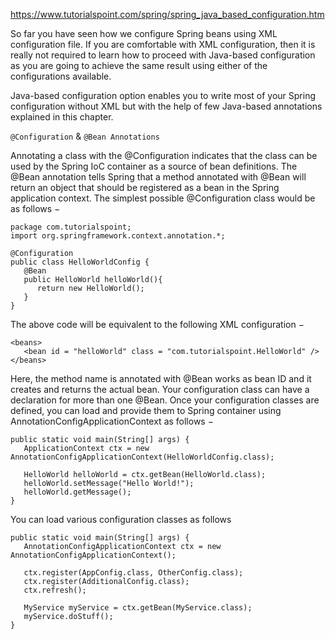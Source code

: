 https://www.tutorialspoint.com/spring/spring_java_based_configuration.htm

So far you have seen how we configure Spring beans using XML configuration file. If you are comfortable with XML configuration, then it is really not required to learn how to proceed with Java-based configuration as you are going to achieve the same result using either of the configurations available.

Java-based configuration option enables you to write most of your Spring configuration without XML but with the help of few Java-based annotations explained in this chapter.

`@Configuration` & `@Bean Annotations`

Annotating a class with the @Configuration indicates that the class can be used by the Spring IoC container as a source of bean definitions. The @Bean annotation tells Spring that a method annotated with @Bean will return an object that should be registered as a bean in the Spring application context. The simplest possible @Configuration class would be as follows −

    package com.tutorialspoint;
    import org.springframework.context.annotation.*;
    
    @Configuration
    public class HelloWorldConfig {
       @Bean 
       public HelloWorld helloWorld(){
          return new HelloWorld();
       }
    }
The above code will be equivalent to the following XML configuration −

    <beans>
       <bean id = "helloWorld" class = "com.tutorialspoint.HelloWorld" />
    </beans>
Here, the method name is annotated with @Bean works as bean ID and it creates and returns the actual bean. Your configuration class can have a declaration for more than one @Bean. Once your configuration classes are defined, you can load and provide them to Spring container using AnnotationConfigApplicationContext as follows −

    public static void main(String[] args) {
       ApplicationContext ctx = new AnnotationConfigApplicationContext(HelloWorldConfig.class);
       
       HelloWorld helloWorld = ctx.getBean(HelloWorld.class);
       helloWorld.setMessage("Hello World!");
       helloWorld.getMessage();
    }
You can load various configuration classes as follows

    public static void main(String[] args) {
       AnnotationConfigApplicationContext ctx = new AnnotationConfigApplicationContext();
    
       ctx.register(AppConfig.class, OtherConfig.class);
       ctx.register(AdditionalConfig.class);
       ctx.refresh();
    
       MyService myService = ctx.getBean(MyService.class);
       myService.doStuff();
    }